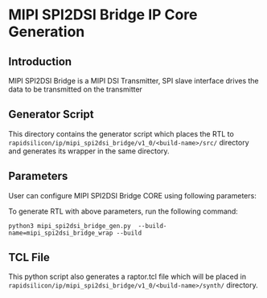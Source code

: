 # MIPI SPI2DSI Bridge IP Core Generation 
## Introduction

MIPI SPI2DSI Bridge is a MIPI DSI Transmitter, SPI slave interface drives the data to be transmitted on the transmitter

## Generator Script
This directory contains the generator script which places the RTL to `rapidsilicon/ip/mipi_spi2dsi_bridge/v1_0/<build-name>/src/` directory and generates its wrapper in the same directory. 

## Parameters
User can configure MIPI SPI2DSI Bridge CORE using following parameters:

To generate RTL with above parameters, run the following command:
```
python3 mipi_spi2dsi_bridge_gen.py  --build-name=mipi_spi2dsi_bridge_wrap --build
```

## TCL File

This python script also generates a raptor.tcl file which will be placed in `rapidsilicon/ip/mipi_spi2dsi_bridge/v1_0/<build-name>/synth/` directory.



